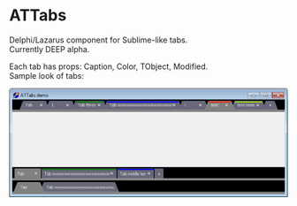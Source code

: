 ATTabs
======

Delphi/Lazarus component for Sublime-like tabs.  
Currently DEEP alpha.

Each tab has props: Caption, Color, TObject, Modified.  
Sample look of tabs:

![img](img\ATTabs1.png)
